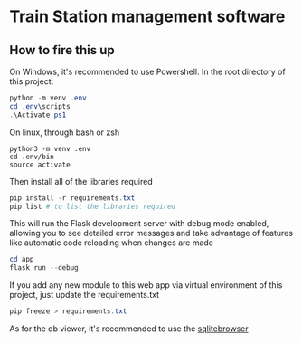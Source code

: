 # Train Station management software

## How to fire this up

On Windows, it's recommended to use Powershell. In the root directory of this project:

```ps1
python -m venv .env
cd .env\scripts
.\Activate.ps1
```

On linux, through bash or zsh
```shell
python3 -m venv .env
cd .env/bin
source activate
```

Then install all of the libraries required
```ps1
pip install -r requirements.txt
pip list # to list the libraries required
```

This will run the Flask development server with debug mode enabled, allowing you to see detailed error messages and take advantage of features like automatic code reloading when changes are made

```ps1
cd app
flask run --debug
```

If you add any new module to this web app via virtual environment of this project,
just update the requirements.txt

```ps1
pip freeze > requirements.txt
```

As for the db viewer, it's recommended to use the [sqlitebrowser](https://sqlitebrowser.org/)
